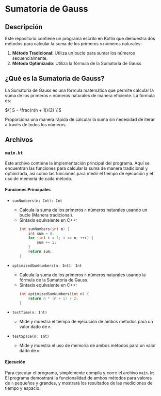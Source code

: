 # Sumatoria de Gauss

## Descripción

Este repositorio contiene un programa escrito en Kotlin que demuestra dos métodos para calcular la suma de los primeros `n` números naturales:
1. **Método Tradicional**: Utiliza un bucle para sumar los números secuencialmente.
2. **Método Optimizado**: Utiliza la fórmula de la Sumatoria de Gauss.

## ¿Qué es la Sumatoria de Gauss?

La Sumatoria de Gauss es una fórmula matemática que permite calcular la suma de los primeros `n` números naturales de manera eficiente. La fórmula es:

$\[ S = \frac{n(n + 1)}{2} \]$

Proporciona una manera rápida de calcular la suma sin necesidad de iterar a través de todos los números.

## Archivos

### `main.kt`

Este archivo contiene la implementación principal del programa. Aquí se encuentran las funciones para calcular la suma de manera tradicional y optimizada, así como las funciones para medir el tiempo de ejecución y el uso de memoria de cada método.

#### Funciones Principales

- `sumNumbers(n: Int): Int`
    - Calcula la suma de los primeros `n` números naturales usando un bucle (Manera tradicional).
    - Sintaxis equivalente en C++:
      ```cpp
      int sumNumbers(int n) {
          int sum = 0;
          for (int i = 1; i <= n; ++i) {
              sum += i;
          }
          return sum;
      }
      ```
- `optimizedSumNumbers(n: Int): Int`
    - Calcula la suma de los primeros `n` números naturales usando la fórmula de la Sumatoria de Gauss.
    - Sintaxis equivalente en C++:
      ```cpp
      int optimizedSumNumbers(int n) {
          return n * (n + 1) / 2;
      }
      ```

- `testTime(n: Int)`
    - Mide y muestra el tiempo de ejecución de ambos métodos para un valor dado de `n`.

- `testSpace(n: Int)`
    - Mide y muestra el uso de memoria de ambos métodos para un valor dado de `n`.

#### Ejecución

Para ejecutar el programa, simplemente compila y corre el archivo `main.kt`. El programa demostrará la funcionalidad de ambos métodos para valores de `n` pequeños y grandes, y mostrará los resultados de las mediciones de tiempo y espacio.

